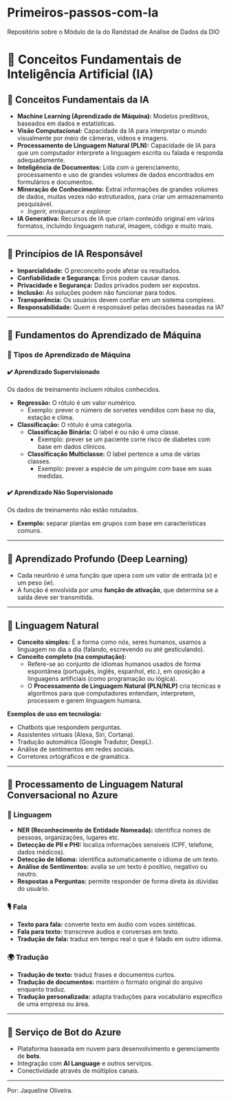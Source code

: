 # Primeiros-passos-com-Ia
Repositório sobre o Módulo de Ia do Randstad  de Análise de Dados da DIO
# 📌 Conceitos Fundamentais de Inteligência Artificial (IA)

## 🔹 Conceitos Fundamentais da IA

- **Machine Learning (Aprendizado de Máquina):** Modelos preditivos, baseados em dados e estatísticas.  
- **Visão Computacional:** Capacidade da IA para interpretar o mundo visualmente por meio de câmeras, vídeos e imagens.  
- **Processamento de Linguagem Natural (PLN):** Capacidade de IA para que um computador interprete a linguagem escrita ou falada e responda adequadamente.  
- **Inteligência de Documentos:** Lida com o gerenciamento, processamento e uso de grandes volumes de dados encontrados em formulários e documentos.  
- **Mineração de Conhecimento:** Extrai informações de grandes volumes de dados, muitas vezes não estruturados, para criar um armazenamento pesquisável.  
  - *Ingerir, enriquecer e explorar.*  
- **IA Generativa:** Recursos de IA que criam conteúdo original em vários formatos, incluindo linguagem natural, imagem, código e muito mais.  

---

## 🔹 Princípios de IA Responsável

- **Imparcialidade:** O preconceito pode afetar os resultados.  
- **Confiabilidade e Segurança:** Erros podem causar danos.  
- **Privacidade e Segurança:** Dados privados podem ser expostos.  
- **Inclusão:** As soluções podem não funcionar para todos.  
- **Transparência:** Os usuários devem confiar em um sistema complexo.  
- **Responsabilidade:** Quem é responsável pelas decisões baseadas na IA?  

---

## 🔹 Fundamentos do Aprendizado de Máquina

### 🧠 Tipos de Aprendizado de Máquina

#### ✔️ Aprendizado Supervisionado
Os dados de treinamento incluem rótulos conhecidos.  
- **Regressão:** O rótulo é um valor numérico.  
  - Exemplo: prever o número de sorvetes vendidos com base no dia, estação e clima.  
- **Classificação:** O rótulo é uma categoria.  
  - **Classificação Binária:** O label é ou não é uma classe.  
    - Exemplo: prever se um paciente corre risco de diabetes com base em dados clínicos.  
  - **Classificação Multiclasse:** O label pertence a uma de várias classes.  
    - Exemplo: prever a espécie de um pinguim com base em suas medidas.  

#### ✔️ Aprendizado Não Supervisionado
Os dados de treinamento não estão rotulados.  
- **Exemplo:** separar plantas em grupos com base em características comuns.  

---

## 🔹 Aprendizado Profundo (Deep Learning)

- Cada neurônio é uma função que opera com um valor de entrada (*x*) e um peso (*w*).  
- A função é envolvida por uma **função de ativação**, que determina se a saída deve ser transmitida.  

---

## 🔹 Linguagem Natural

- **Conceito simples:** É a forma como nós, seres humanos, usamos a linguagem no dia a dia (falando, escrevendo ou até gesticulando).  
- **Conceito completo (na computação):**  
  - Refere-se ao conjunto de idiomas humanos usados de forma espontânea (português, inglês, espanhol, etc.), em oposição a linguagens artificiais (como programação ou lógica).  
  - O **Processamento de Linguagem Natural (PLN/NLP)** cria técnicas e algoritmos para que computadores entendam, interpretem, processem e gerem linguagem humana.  

**Exemplos de uso em tecnologia:**  
- Chatbots que respondem perguntas.  
- Assistentes virtuais (Alexa, Siri, Cortana).  
- Tradução automática (Google Tradutor, DeepL).  
- Análise de sentimentos em redes sociais.  
- Corretores ortográficos e de gramática.  

---

## 🔹 Processamento de Linguagem Natural Conversacional no Azure

### 📝 Linguagem
- **NER (Reconhecimento de Entidade Nomeada):** identifica nomes de pessoas, organizações, lugares etc.  
- **Detecção de PII e PHI:** localiza informações sensíveis (CPF, telefone, dados médicos).  
- **Detecção de Idioma:** identifica automaticamente o idioma de um texto.  
- **Análise de Sentimentos:** avalia se um texto é positivo, negativo ou neutro.  
- **Respostas a Perguntas:** permite responder de forma direta às dúvidas do usuário.  

### 🎙️ Fala
- **Texto para fala:** converte texto em áudio com vozes sintéticas.  
- **Fala para texto:** transcreve áudios e conversas em texto.  
- **Tradução de fala:** traduz em tempo real o que é falado em outro idioma.  

### 🌍 Tradução
- **Tradução de texto:** traduz frases e documentos curtos.  
- **Tradução de documentos:** mantém o formato original do arquivo enquanto traduz.  
- **Tradução personalizada:** adapta traduções para vocabulário específico de uma empresa ou área.  

---

## 🔹 Serviço de Bot do Azure

- Plataforma baseada em nuvem para desenvolvimento e gerenciamento de **bots**.  
- Integração com **AI Language** e outros serviços.  
- Conectividade através de múltiplos canais.  

---
Por: Jaqueline Oliveira.
